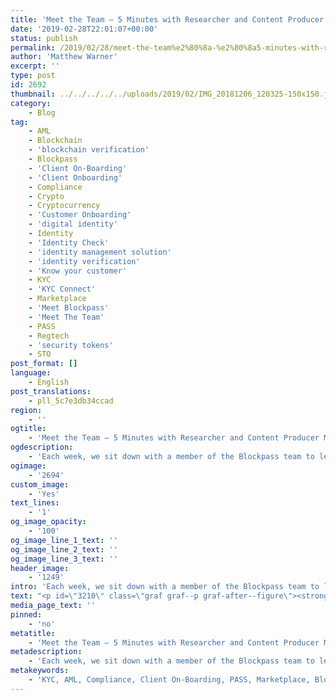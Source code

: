 ```yaml
---
title: 'Meet the Team — 5 Minutes with Researcher and Content Producer Matthew Warner'
date: '2019-02-28T22:01:07+00:00'
status: publish
permalink: /2019/02/28/meet-the-team%e2%80%8a-%e2%80%8a5-minutes-with-researcher-and-content-producer-matthew-warner
author: 'Matthew Warner'
excerpt: ''
type: post
id: 2692
thumbnail: ../../../../../uploads/2019/02/IMG_20181206_120325-150x150.jpg
category:
    - Blog
tag:
    - AML
    - Blockchain
    - 'blockchain verification'
    - Blockpass
    - 'Client On-Boarding'
    - 'Client Onboarding'
    - Compliance
    - Crypto
    - Cryptocurrency
    - 'Customer Onboarding'
    - 'digital identity'
    - Identity
    - 'Identity Check'
    - 'identity management solution'
    - 'identity verification'
    - 'Know your customer'
    - KYC
    - 'KYC Connect'
    - Marketplace
    - 'Meet Blockpass'
    - 'Meet The Team'
    - PASS
    - Regtech
    - 'security tokens'
    - STO
post_format: []
language:
    - English
post_translations:
    - pll_5c7e3db34ccad
region:
    - ''
ogtitle:
    - 'Meet the Team — 5 Minutes with Researcher and Content Producer Matthew Warner'
ogdescription:
    - 'Each week, we sit down with a member of the Blockpass team to learn where they come from, what their day to day looks like, and what they love about blockchain.  '
ogimage:
    - '2694'
custom_image:
    - 'Yes'
text_lines:
    - '1'
og_image_opacity:
    - '100'
og_image_line_1_text: ''
og_image_line_2_text: ''
og_image_line_3_text: ''
header_image:
    - '1249'
intro: 'Each week, we sit down with a member of the Blockpass team to learn where they come from, what their day to day looks like, and what they love about blockchain.  '
text: "<p id=\"3210\" class=\"graf graf--p graf-after--figure\"><strong class=\"markup--strong markup--p-strong\">Where are you from and what is your work background?</strong>\r\nAfter leaving teaching in 2015 I began writing for a couple of online publications around the cryptocurrency and blockchain scene — namely allcoinsnews.com and chain-finance.com. Soon after, I began to speak at events on the benefits of blockchain technology and, from contacts I made through this, I did some work for a few different companies — both writing and speaking — about how blockchain can revolutionise various industries. I’m currently living near London in the UK.</p>\r\n<p id=\"075b\" class=\"graf graf--p graf-after--p\"><strong class=\"markup--strong markup--p-strong\">What is your role at Blockpass?</strong>\r\nI do research and content production for Blockpass. The majority of my work is focused on writing or editing for Blockpass, which can cover anything from regulations or blockchain developments to important information on Blockpass or event highlights. As such, I also keep abreast of developments in the blockchain world. Besides this I also work on areas such as the whitepaper, FAQs and wiki entries and write the Blockpass newsletter. As part of the marketing team, I also attend events on behalf of Blockpass.</p>\r\n<p id=\"d45a\" class=\"graf graf--p graf-after--figure\"><strong class=\"markup--strong markup--p-strong\">What do your daily activities look like?</strong>\r\nI usually begin by checking the various social media that Blockpass operates on (Twitter, Telegram, Facebook, Reddit, Medium etc.) for anything that needs responding to or posting. I monitor these throughout the day but after the initial pass I usually start on latest articles I’m working on; this can be a piece I’m writing on my own or one I’m collaborating on with a colleague. After a topic has been chosen, I identify the key areas to discuss, research it, draw up an outline, write the initial draft, get it checked, then edit it to the finished piece. If I’m not doing this I will usually be researching a specific area for the Blockpass project or representing Blockpass at an event.</p>\r\n<p id=\"02ef\" class=\"graf graf--p graf-after--p\"><strong class=\"markup--strong markup--p-strong\">How did you get involved in Blockpass?</strong>\r\nI had previously worked with some of the Blockpass founders on other projects. They approached me in December 2017 to conduct research and work on content production. Once they explained to me about Blockpass and its goals I was on-board!</p>\r\n<p id=\"6b75\" class=\"graf graf--p graf-after--p\"><strong class=\"markup--strong markup--p-strong\">What’s your favourite blockchain related benefit?</strong>\r\nDecentralisation. Not only does it cut out inefficiencies such as unnecessary third-parties, but it also allows many more people to be involved in creating solutions which leads to greater innovation and competition and therefore results in improved solutions for the end users. It also contributes to the security of the network and, due to the efficiencies it creates, it allows vital services to be offered to those who couldn’t access them previously.</p>\r\n<p id=\"ada3\" class=\"graf graf--p graf-after--p\"><strong class=\"markup--strong markup--p-strong\">Where do you see the industry headed over the next 5 years?</strong>\r\nThis is something I have talked about in articles and at events before but I see a significant crossover of blockchain, AI and IoT happening — sooner rather than later. It’s beginning to be seen in the setup of events and discussions that are taking place but I think that these three technologies will become so intertwined that they are essentially three components of one larger, overarching infrastructure.</p>\r\n<p id=\"f5ac\" class=\"graf graf--p graf-after--p graf--trailing\"><strong class=\"markup--strong markup--p-strong\">If you could spend an hour with anyone from history, who would it be and why?</strong>\r\nArchimedes. He was a genius mathematician and engineer from Syracuse who lived in the third century BC and is probably most well-known for Archimedes’ Principle (AKA the ‘Eureka’ moment) or the Archimedes’ Screw, which is still used for irrigation today. He was killed in Syracuse when Roman forces captured the city after a long siege, in which Archimedes had devised a number of defensive machines, including a massive ship-grabbing claw and a solar array that burned enemy ships. Archimedes was killed by a soldier as he was working on a mathematical problem despite the Roman General having given orders for him not to be harmed. His work was millennia ahead of its time and has influenced countless scientists, mathematicians and engineers. Were he alive today, I imagine he would be expanding our understanding and use of cryptography and blockchain to even greater heights.</p>"
media_page_text: ''
pinned:
    - 'no'
metatitle:
    - 'Meet the Team — 5 Minutes with Researcher and Content Producer Matthew Warner'
metadescription:
    - 'Each week, we sit down with a member of the Blockpass team to learn where they come from, what their day to day looks like, and what they love about blockchain.  '
metakeywords:
    - 'KYC, AML, Compliance, Client On-Boarding, PASS, Marketplace, Blockpass, Identity, Identity Verification, Customer Onboarding, Digital identity, identity management solution, Identity Verification, Know your customer, regtech, security tokens, sto, blockchain verification, identity check, client onboarding, cryptocurrency, blockchain, crypto, KYC Connect, Meet The Team, Meet Blockpass'
---
```

<!DOCTYPE html PUBLIC "-//W3C//DTD HTML 4.0 Transitional//EN" "http://www.w3.org/TR/REC-html40/loose.dtd">
<?xml encoding="UTF-8">
